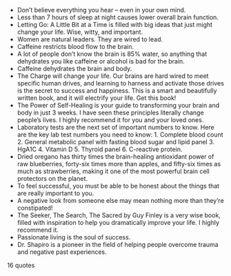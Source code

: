  - Don’t believe everything you hear – even in your own mind.
 - Less than 7 hours of sleep at night causes lower overall brain function.
 - Letting Go: A Little Bit at a Time is filled with big ideas that just might change your life. Wise, witty, and important.
 - Women are natural leaders. They are wired to lead.
 - Caffeine restricts blood flow to the brain.
 - A lot of people don’t know the brain is 85% water, so anything that dehydrates you like caffeine or alcohol is bad for the brain.
 - Caffeine dehydrates the brain and body.
 - The Charge will change your life. Our brains are hard wired to meet specific human drives, and learning to harness and activate those drives is the secret to success and happiness. This is a smart and beautifully written book, and it will electrify your life. Get this book!
 - The Power of Self-Healing is your guide to transforming your brain and body in just 3 weeks. I have seen these principles literally change people’s lives. I highly recommend it for you and your loved ones.
 - Laboratory tests are the next set of important numbers to know. Here are the key lab test numbers you need to know: 1. Complete blood count 2. General metabolic panel with fasting blood sugar and lipid panel 3. HgA1C 4. Vitamin D 5. Thyroid panel 6. C-reactive protein.
 - Dried oregano has thirty times the brain-healing antioxidant power of raw blueberries, forty-six times more than apples, and fifty-six times as much as strawberries, making it one of the most powerful brain cell protectors on the planet.
 - To feel successful, you must be able to be honest about the things that are really important to you.
 - A negative look from someone else may mean nothing more than they’re constipated!
 - The Seeker, The Search, The Sacred by Guy Finley is a very wise book, filled with inspiration to help you dramatically improve your life. I highly recommend it.
 - Passionate living is the soul of success.
 - Dr. Shapiro is a pioneer in the field of helping people overcome trauma and negative past experiences.

16 quotes